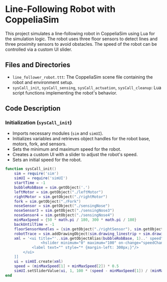 # Line-Following Robot with CoppeliaSim

This project simulates a line-following robot in CoppeliaSim using Lua for the simulation logic. The robot uses three floor sensors to detect lines and three proximity sensors to avoid obstacles. The speed of the robot can be controlled via a custom UI slider.

## Files and Directories

- `line_follower_robot.ttt`: The CoppeliaSim scene file containing the robot and environment setup.
- `sysCall_init`, `sysCall_sensing`, `sysCall_actuation`, `sysCall_cleanup`: Lua script functions implementing the robot's behavior.

## Code Description

### Initialization (`sysCall_init`)
- Imports necessary modules (`sim` and `simUI`).
- Initializes variables and retrieves object handles for the robot base, motors, fork, and sensors.
- Sets the minimum and maximum speed for the robot.
- Creates a custom UI with a slider to adjust the robot's speed.
- Sets an initial speed for the robot.

```lua
function sysCall_init()
    sim = require('sim')
    simUI = require('simUI')
    startTime = -1
    bubbleRobBase = sim.getObject('.')
    leftMotor = sim.getObject("./leftMotor")
    rightMotor = sim.getObject("./rightMotor")
    fork = sim.getObject("./Fork")
    noseSensor = sim.getObject("./sensingNose")
    noseSensor3 = sim.getObject("./sensingNose3")
    noseSensor4 = sim.getObject("./sensingNose4")
    minMaxSpeed = {50 * math.pi / 180, 300 * math.pi / 180}
    backUntilTime = -1
    floorSensorHandles = {sim.getObject("./rightSensor"), sim.getObject("./middleSensor"), sim.getObject("./leftSensor")}
    robotTrace = sim.addDrawingObject(sim.drawing_linestrip + sim.drawing_cyclic, 2, 0, -1, 200, {1, 1, 0})
    xml = '<ui title="'..sim.getObjectAlias(bubbleRobBase, 1)..' speed" closeable="false" resizeable="false" activate="false">'..[[
                <hslider minimum="0" maximum="100" on-change="speedChange_callback" id="1"/>
            <label text="" style="* {margin-left: 300px;}"/>
        </ui>
    ]]
    ui = simUI.create(xml)
    speed = (minMaxSpeed[1] + minMaxSpeed[2]) * 0.5
    simUI.setSliderValue(ui, 1, 100 * (speed - minMaxSpeed[1]) / (minMaxSpeed[2] - minMaxSpeed[1]))
end
